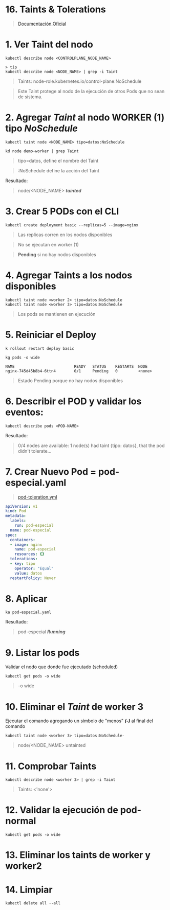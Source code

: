 # 16. Taints & Tolerations <!-- omit in toc -->

> [Documentación Oficial](https://kubernetes.io/docs/concepts/scheduling-eviction/taint-and-toleration/)

# 1. Ver Taint del nodo
```vim
kubectl describe node <CONTROLPLANE_NODE_NAME>

> tip
kubectl describe node <NODE_NAME> | grep -i Taint
```

> Taints: 			node-role.kubernetes.io/control-plane:NoSchedule

> Este Taint protege al nodo de la ejecución de otros Pods que no sean de sistema.

# 2. Agregar ***Taint*** al nodo WORKER (1) tipo ***NoSchedule***
```vim
kubectl taint node <NODE_NAME> tipo=datos:NoSchedule

kd node demo-worker | grep Taint
```
> tipo=datos, define el nombre del Taint

> :NoSchedule define la acción del Taint

Resultado:
> node/<NODE_NAME> ***tainted***

# 3. Crear 5 PODs con el CLI
```vim
kubectl create deployment basic --replicas=5 --image=nginx
```
> Las replicas corren en los nodos disponibles

> No se ejecutan en worker (1)

> **Pending** si no hay nodos disponibles


# 4. Agregar **Taints** a los nodos disponibles
```vim
kubectl taint node <worker 2> tipo=datos:NoSchedule
kubectl taint node <worker 3> tipo=datos:NoSchedule
```

> Los pods se mantienen en ejecución


# 5. Reiniciar el Deploy
```vim
k rollout restart deploy basic

kg pods -o wide
```

```vim
NAME                          READY   STATUS    RESTARTS  NODE
nginx-745d45b8b4-6ttn4        0/1     Pending   0         <none>
```
> Estado Pending porque no hay nodos disponibles

# 6. Describir el POD y validar los eventos:
```vim
kubectl describe pods <POD-NAME>
```
Resultado:
>0/4 nodes are available: 1 node(s) had taint {tipo: datos}, that the pod didn't tolerate...


# 7. Crear Nuevo Pod = pod-especial.yaml
> [pod-toleration.yml](./assets/pod-toleration.yml)

```yml
apiVersion: v1
kind: Pod
metadata:
  labels:
    run: pod-especial
  name: pod-especial
spec:
  containers:
  - image: nginx
    name: pod-especial
    resources: {}
  tolerations:
  - key: tipo
    operator: "Equal"
    value: datos
  restartPolicy: Never
```

# 8. Aplicar
```vim
ka pod-especial.yaml
```

Resultado:
> pod-especial ***Running***

# 9. Listar los pods
Validar el nodo que donde fue ejecutado (scheduled)
```vim
kubectl get pods -o wide
```
> -o wide

# 10. Eliminar el ***Taint*** de worker 3
Ejecutar el comando agregando un símbolo de "menos" ***(-)*** al final del comando
```vim
kubectl taint node <worker 3> tipo=datos:NoSchedule-
```
> node/<NODE_NAME> untainted

# 11. Comprobar **Taints**
```
kubectl describe node <worker 3> | grep -i Taint
```
> Taints: <'none'>

# 12. Validar la ejecución de pod-normal
```vim
kubectl get pods -o wide
```

# 13. Eliminar los taints de worker y worker2

# 14. Limpiar
```vim
kubectl delete all --all
```

